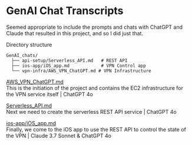 # GenAI Chat Transcripts

Seemed appropriate to include the prompts and chats with ChatGPT and Claude that resulted in this project, and so I did just that. 


Directory structure

```
GenAI_chats/
  ├── api-setup/Serverless_API.md   # REST API
  ├── ios-app/iOS_app.md            # VPN Control app
  └── vpn-infra/AWS_VPN_ChatGPT.md # VPN Infrastructure
```

[AWS_VPN_ChatGPT.md](vpn-infra/AWS_VPN_ChatGPT.md)  
This is the initiation of the project and contains the EC2 infrastructure for the VPN service itself | ChatGPT 4o

[Serverless_API.md](api-setup/Serverless_API.md)  
Next we need to create the serverless REST API service | ChatGPT 4o

[ios-app/iOS_app.md](ios-app/iOS_app.md)  
Finally, we come to the iOS app to use the REST API to control the state of the VPN | Claude 3.7 Sonnet & ChatGPT 4o
